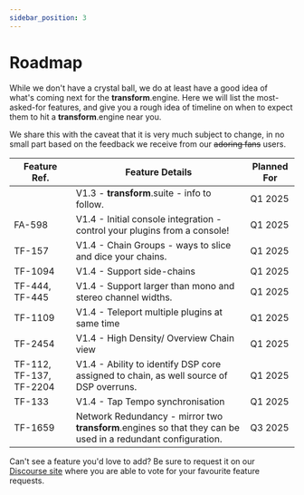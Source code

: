 ```yaml
---
sidebar_position: 3
---
```


# Roadmap

While we don't have a crystal ball, we do at least have a good idea of what's coming next for the **transform**.engine. Here we will list the most-asked-for features, and give you a rough idea of timeline on when to expect them to hit a **transform**.engine near you.

We share this with the caveat that it is very much subject to change, in no small part based on the
feedback we receive from our ~~adoring fans~~ users.

| Feature Ref. | Feature Details                                                                                                                           | Planned For   |
| ------------ | ----------------------------------------------------------------------------------------------------------------------------------------- | ------------- |
|       | V1.3 - **transform**.suite - info to follow. | Q1 2025 |
| FA-598       | V1.4 - Initial console integration - control your plugins from a console! | Q1 2025 |
| TF-157       | V1.4 - Chain Groups - ways to slice and dice your chains. | Q1 2025 |
| TF-1094      | V1.4 - Support side-chains | Q1 2025 |
| TF-444, TF-445  | V1.4 - Support larger than mono and stereo channel widths. | Q1 2025 |
| TF-1109     | V1.4 - Teleport multiple plugins at same time | Q1 2025 |
| TF-2454     | V1.4 - High Density/ Overview Chain view | Q1 2025 |
| TF-112, TF-137, TF-2204 | V1.4 - Ability to identify DSP core assigned to chain, as well source of DSP overruns. | Q1 2025 |
| TF-133      | V1.4 - Tap Tempo synchronisation | Q1 2025 |
| TF-1659      | Network Redundancy - mirror two **transform**.engines so that they can be used in a redundant configuration.                              | Q3 2025          |

Can't see a feature you'd love to add? Be sure to request it on our [Discourse
site](https://discourse.fourieraudio.com) where you are able to vote for your favourite feature
requests.
